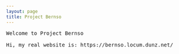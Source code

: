 ```yaml
---
layout: page
title: Project Bernso
---
```

<pre>
Welcome to Project Bernso

Hi, my real website is: https://bernso.locum.dunz.net/





























</pre>
